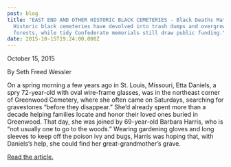 ```yaml
---
post: blog
title: "EAST END AND OTHER HISTORIC BLACK CEMETERIES - Black Deaths Matter:
  Historic black cemeteries have devolved into trash dumps and overgrown
  forests, while tidy Confederate memorials still draw public funding."
date: 2015-10-15T19:24:00.000Z
---
```

October 15, 2015

By Seth Freed Wessler

On a spring morning a few years ago in St. Louis, Missouri, Etta Daniels, a spry 72-year-old with oval wire-frame glasses, was in the northeast corner of Greenwood Cemetery, where she often came on Saturdays, searching for gravestones “before they disappear.” She’d already spent more than a decade helping families locate and honor their loved ones buried in Greenwood. That day, she was joined by 69-year-old Barbara Harris, who is “not usually one to go to the woods.” Wearing gardening gloves and long sleeves to keep off the poison ivy and bugs, Harris was hoping that, with Daniels’s help, she could find her great-grandmother’s grave.

[Read the article.](https://www.thenation.com/article/archive/black-deaths-matter/)